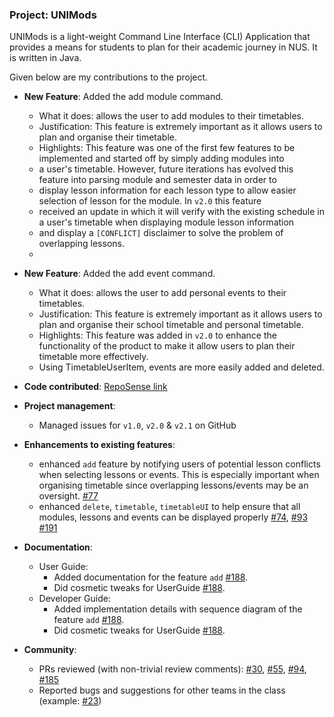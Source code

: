 ### Project: UNIMods

UNIMods is a light-weight Command Line Interface (CLI) Application that provides a means for students to plan for
their academic journey in NUS. It is written in Java.

Given below are my contributions to the project.

* **New Feature**: Added the add module command.
    * What it does: allows the user to add modules to their timetables.
    * Justification: This feature is extremely important as it allows users to plan and organise their timetable.
    * Highlights: This feature was one of the first few features to be implemented and started off by simply adding modules into
    * a user's timetable. However, future iterations has evolved this feature into parsing module and semester data in order to 
    * display lesson information for each lesson type to allow easier selection of lesson for the module. In `v2.0` this feature 
    * received an update in which it will verify with the existing schedule in a user's timetable when displaying module lesson information
    * and display a `[CONFLICT]` disclaimer to solve the problem of overlapping lessons. 
    * 

* **New Feature**: Added the add event command.
    * What it does: allows the user to add personal events to their timetables.
    * Justification: This feature is extremely important as it allows users to plan and organise their school timetable and personal timetable.
    * Highlights: This feature was added in `v2.0` to enhance the functionality of the product to make it allow users to plan their timetable more effectively.
    * Using TimetableUserItem, events are more easily added and deleted.

* **Code contributed**: [RepoSense link](https://nus-cs2113-ay2122s1.github.io/tp-dashboard/?search=Poopies&sort=groupTitle&sortWithin=title&timeframe=commit&mergegroup=&groupSelect=groupByRepos&breakdown=true&checkedFileTypes=docs~functional-code~test-code~other&since=2021-09-25&tabOpen=true&tabType=authorship&tabAuthor=Poopies99&tabRepo=AY2122S1-CS2113T-W12-2%2Ftp%5Bmaster%5D&authorshipIsMergeGroup=false&authorshipFileTypes=docs~functional-code~test-code~other&authorshipIsBinaryFileTypeChecked=false)

* **Project management**:
    * Managed issues for `v1.0`, `v2.0` & `v2.1` on GitHub

* **Enhancements to existing features**: 
    * enhanced `add` feature by notifying users of potential lesson conflicts when selecting lessons or events. This is especially important when organising timetable since overlapping lessons/events may be an oversight. [\#77](https://github.com/AY2122S1-CS2113T-W12-2/tp/pull/77)
    * enhanced `delete`, `timetable`, `timetableUI` to help ensure that all modules, lessons and events can be displayed properly [\#74](https://github.com/AY2122S1-CS2113T-W12-2/tp/pull/74), [\#93](https://github.com/AY2122S1-CS2113T-W12-2/tp/pull/93/files) [\#191](https://github.com/AY2122S1-CS2113T-W12-2/tp/pull/191)

* **Documentation**:
    * User Guide:
        * Added documentation for the feature `add` [\#188](https://github.com/AY2122S1-CS2113T-W12-2/tp/pull/188).
        * Did cosmetic tweaks for UserGuide [\#188](https://github.com/AY2122S1-CS2113T-W12-2/tp/pull/188).
    * Developer Guide:
        * Added implementation details with sequence diagram of the feature `add` [\#188](https://github.com/AY2122S1-CS2113T-W12-2/tp/pull/188). 
        * Did cosmetic tweaks for UserGuide [\#188](https://github.com/AY2122S1-CS2113T-W12-2/tp/pull/188).

* **Community**:
    * PRs reviewed (with non-trivial review comments): [\#30](https://github.com/AY2122S1-CS2113T-W12-2/tp/pull/30), [\#55](https://github.com/AY2122S1-CS2113T-W12-2/tp/pull/55), [\#94](https://github.com/AY2122S1-CS2113T-W12-2/tp/pull/94), [\#185](https://github.com/AY2122S1-CS2113T-W12-2/tp/pull/185)
    * Reported bugs and suggestions for other teams in the class (example: [\#23](https://github.com/nus-cs2113-AY2122S1/tp/pull/23))
